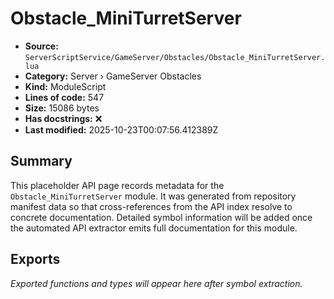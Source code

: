 # Obstacle_MiniTurretServer

- **Source:** `ServerScriptService/GameServer/Obstacles/Obstacle_MiniTurretServer.lua`
- **Category:** Server › GameServer Obstacles
- **Kind:** ModuleScript
- **Lines of code:** 547
- **Size:** 15086 bytes
- **Has docstrings:** ❌
- **Last modified:** 2025-10-23T00:07:56.412389Z

## Summary

This placeholder API page records metadata for the `Obstacle_MiniTurretServer` module. It was generated
from repository manifest data so that cross-references from the API index resolve to
concrete documentation. Detailed symbol information will be added once the automated
API extractor emits full documentation for this module.

## Exports

_Exported functions and types will appear here after symbol extraction._
